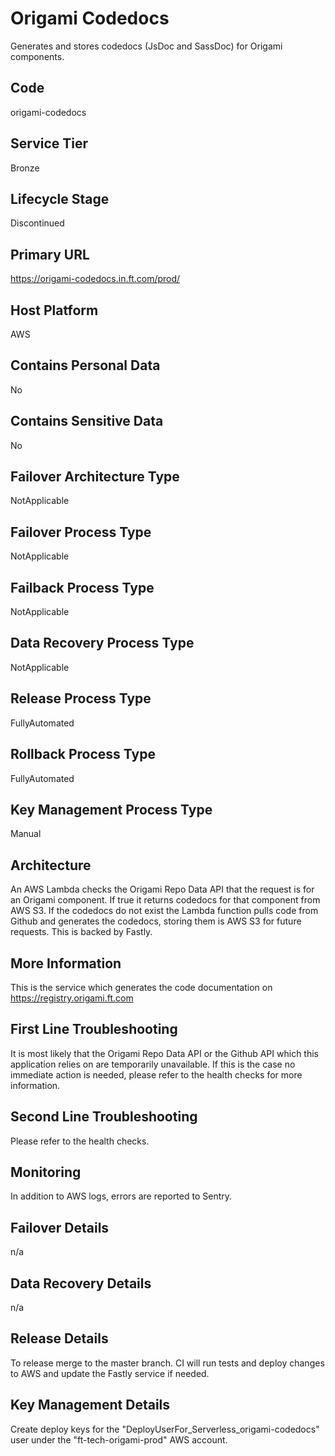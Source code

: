 <!--
    Written in the format prescribed by https://github.com/Financial-Times/runbook.md.
    Any future edits should abide by this format.
-->
# Origami Codedocs

Generates and stores codedocs (JsDoc and SassDoc) for Origami components.

## Code

origami-codedocs

## Service Tier

Bronze

## Lifecycle Stage

Discontinued

## Primary URL

https://origami-codedocs.in.ft.com/prod/

## Host Platform

AWS

## Contains Personal Data

No

## Contains Sensitive Data

No

<!-- Placeholder - remove HTML comment markers to activate
## Can Download Personal Data
Choose Yes or No

...or delete this placeholder if not applicable to this system
-->

<!-- Placeholder - remove HTML comment markers to activate
## Can Contact Individuals
Choose Yes or No

...or delete this placeholder if not applicable to this system
-->

## Failover Architecture Type

NotApplicable

## Failover Process Type

NotApplicable

## Failback Process Type

NotApplicable

## Data Recovery Process Type

NotApplicable

## Release Process Type

FullyAutomated

## Rollback Process Type

FullyAutomated

## Key Management Process Type

Manual

## Architecture

An AWS Lambda checks the Origami Repo Data API that the request is for an Origami component. If true it returns codedocs for that component from AWS S3. If the codedocs do not exist the Lambda function pulls code from Github and generates the codedocs, storing them is AWS S3 for future requests. This is backed by Fastly.

## More Information

This is the service which generates the code documentation on <https://registry.origami.ft.com>

## First Line Troubleshooting

It is most likely that the Origami Repo Data API or the Github API which this application relies on are temporarily unavailable. If this is the case no immediate action is needed, please refer to the health checks for more information.

## Second Line Troubleshooting

Please refer to the health checks.

## Monitoring

In addition to AWS logs, errors are reported to Sentry.

## Failover Details

n/a

## Data Recovery Details

n/a

## Release Details

To release merge to the master branch. CI will run tests and deploy changes to AWS and update the Fastly service if needed.

## Key Management Details

Create deploy keys for the "DeployUserFor_Serverless_origami-codedocs" user under the "ft-tech-origami-prod" AWS account.

<!-- Placeholder - remove HTML comment markers to activate
## Heroku Pipeline Name
Enter descriptive text satisfying the following:
This is the name of the Heroku pipeline for this system. If you don't have a pipeline, this is the name of the app in Heroku. A pipeline is a group of Heroku apps that share the same codebase where each app in a pipeline represents the different stages in a continuous delivery workflow, i.e. staging, production.

...or delete this placeholder if not applicable to this system
-->
